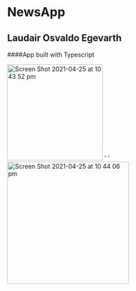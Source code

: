 # NewsApp
## Laudair Osvaldo Egevarth

####App built with Typescript

<p float="left">
<img padding="8" width="220" alt="Screen Shot 2021-04-25 at 10 43 52 pm" src="https://user-images.githubusercontent.com/47931648/115993800-c6851080-a617-11eb-944a-cb6898be5270.png">
  <span>'     ' </span>
  
<img padding="8" width="280" alt="Screen Shot 2021-04-25 at 10 44 06 pm" src="https://user-images.githubusercontent.com/47931648/115993856-01874400-a618-11eb-92ba-5b063b7e8283.png">
</p>

